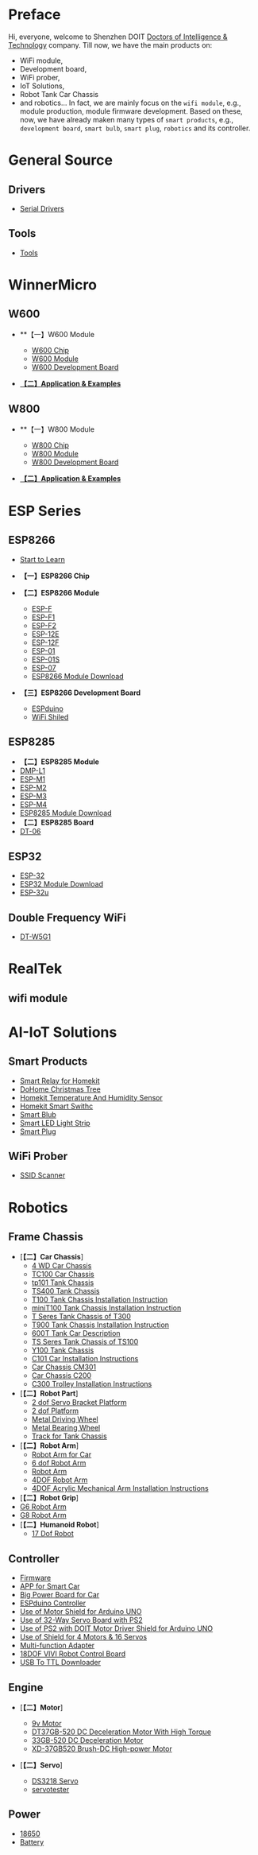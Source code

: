# Preface

  Hi, everyone, welcome to Shenzhen DOIT [Doctors of Intelligence & Technology](http://doit.am/) company. Till now, we have the main products on:
* WiFi module,
* Development board,
* WiFi prober,
* IoT Solutions,
* Robot Tank Car Chassis
* and robotics...
  In fact, we are mainly focus on the `wifi module`, e.g., module production, module firmware development. Based on these, now, we have already maken many types of `smart products`, e.g., `development board`, `smart bulb`, `smart plug`, `robotics` and its controller.

# General Source
## Drivers
  * [Serial Drivers](/GeneralSource/drivers.md)

## Tools
  * [Tools](/GeneralSource/softwareTools.md)

# WinnerMicro

## W600

* **【一】W600 Module
  * [W600 Chip](C/C语言学习笔记-CH01-编程基础.md)
  * [W600 Module](C/C语言学习笔记-CH02-基本语法.md)
  * [W600 Development Board](C/C语言学习笔记-CH03-数组.md)
  
* [**【二】Application & Examples**](C/C-Code.md)



## W800

* **【一】W800 Module
  * [W800 Chip](C/C语言学习笔记-CH01-编程基础.md)
  * [W800 Module](C/C语言学习笔记-CH02-基本语法.md)
  * [W800 Development Board](C/C语言学习笔记-CH03-数组.md)
  
* [**【二】Application & Examples**](C/C-Code.md)


# ESP Series

## ESP8266
* [Start to Learn](ESPSeries/start/start.md)

* **【一】ESP8266 Chip**
  
* **【二】ESP8266 Module**
  * [ESP-F](ESPSeries/ESP8266/ESPF/espf.md)
  * [ESP-F1](ESPSeries/ESP8266/ESPF1/espf1.md)
  * [ESP-F2](ESPSeries/ESP8266/ESPF2/espf2.md)
  * [ESP-12E](ESPSeries/ESP8266/ESP12E/12e.md)
  * [ESP-12F](ESPSeries/ESP8266/ESP12F/esp12f.md)
  * [ESP-01](ESPSeries/ESP8266/ESP01/esp01.md)
  * [ESP-01S](ESPSeries/ESP8266/ESP01s/esp01s.md)
  * [ESP-07](ESPSeries/ESP8266/ESP07/esp07.md)
  * [ESP8266 Module Download](ESPSeries/ESP8266/ESP8266ModuleDownload/ESP8266ModuleDownload.md)
  
  
  
* **【三】ESP8266 Development Board**
  * [ESPduino](ESPSeries/ESP8266/ESPDUINO/espduino.md)
  * [WiFi Shiled](C/C语言学习笔记-CH03-数组.md)
  

## ESP8285
* **【二】ESP8285 Module**
* [DMP-L1](ESPSeries/ESP8285/dmpl1/dmpl1.md)
* [ESP-M1](ESPSeries/ESP8285/espm1/espm1.md)
* [ESP-M2](ESPSeries/ESP8285/espm2/espm2.md)
* [ESP-M3](ESPSeries/ESP8285/espm3/espm3.md)
* [ESP-M4](ESPSeries/ESP8285/espm4/espm4.md)
* [ESP8285 Module Download](ESPSeries/ESP8285/ESP8285ModuleDownload/ESP8285ModuleDownload.md)
* **【二】ESP8285 Board**
* [DT-06](ESPSeries/ESP8285/DT06/DT06.md)

## ESP32

* [ESP-32](ESPSeries/ESP32/ESP32/esp32.md)
* [ESP32 Module Download](ESPSeries/ESP32/ESP32ModuleDownload/ESP32ModuleDownload.md)
* [ESP-32u](ESPSeries/ESP32/ESP32u/esp32u.md)

## Double Frequency WiFi

* [DT-W5G1](ESPSeries/W5G1/W15G.md)

# RealTek

## wifi module




# AI-IoT Solutions

## Smart Products

* [Smart Relay for Homekit](SmartProduct/homekit2relay/homekitrelay.md)
* [DoHome Christmas Tree](SmartProduct/DoHomeChristmasTree/DoHomeChristmasTree.md)
* [Homekit Temperature And Humidity Sensor](SmartProduct/HomeKitTemAndHum/HomeKitTemAndHum.md)
* [Homekit Smart Swithc](SmartProduct/HomekitSmartSwithc/HomekitSmartSwithc.md)
* [Smart Blub](OJ/README.md)
* [Smart LED Light Strip](OJ/README.md)
* [Smart Plug](OJ/README.md)
## WiFi Prober

* [SSID Scanner](Prober/ssid/ssid.md)

# Robotics

## Frame Chassis

* [**【二】Car Chassis**]
  * [4 WD Car Chassis](Robot/FrameChassis/4wdcarchassis/4wdcarchassis.md)
  * [TC100 Car Chassis](Robot/FrameChassis/TC100/tc100.md)
  * [tp101 Tank Chassis](Robot/FrameChassis/tp101/tp101.md)
  * [TS400 Tank Chassis](Robot/FrameChassis/TS400/ts400.md)
  * [T100 Tank Chassis Installation Instruction](Robot/FrameChassis/Tseriestank/T100/T100.md)
  * [miniT100 Tank Chassis Installation Instruction](Robot/FrameChassis/Tseriestank/miniT100/miniT100.md)
  * [T Seres Tank Chassis of T300](Robot/FrameChassis/Tseriestank/T300/Tseriest300.md)
  * [T900 Tank Chassis Installation Instruction](Robot/FrameChassis/Tseriestank/T900/T900.md)
  * [600T Tank Car Description](Robot/FrameChassis/Tseriestank/600T/600T.md)
  * [TS Seres Tank Chassis of TS100](Robot/FrameChassis/TStank/TStank.md)
  * [Y100 Tank Chassis](Robot/FrameChassis/Y100/Y100.md)
  * [C101 Car Installation Instructions](Robot/FrameChassis/C_Series/C101/C101.md)
  * [Car Chassis CM301](Robot/FrameChassis/C_Series/CM301/CM301.md)
  * [Car Chassis C200](Robot/FrameChassis/C_Series/C200/C200.md)
  * [C300 Trolley Installation Instructions](Robot/FrameChassis/C_Series/C300/C300.md)
* [**【二】Robot Part**]
  * [2 dof Servo Bracket Platform](Robot/FrameChassis/2dofbracket/2dofservobracket.md)
  * [2 dof Platform](Robot/FrameChassis/2dofplatform/2dofplatform.md)
  * [Metal Driving Wheel](Robot/FrameChassis/MetaDrivingWheel/metaldrivingwheel.md)
  * [Metal Bearing Wheel](Robot/FrameChassis/MetalBearingWheel/MetalBearingWheel.md)
  * [Track for Tank Chassis](Robot/FrameChassis/track/track.md)
* [**【二】Robot Arm**]
  * [Robot Arm for Car](Robot/FrameChassis/cararm/cararm.md)
  * [6 dof Robot Arm](Robot/FrameChassis/gxrobotarm/gxrobotarm.md)
  * [Robot Arm](Robot/FrameChassis/robotarm/robotarm.md)
  * [4DOF Robot Arm](Robot/FrameChassis/4DOFRoboticArm/4DOFRobotArm.md)
  * [4DOF Acrylic Mechanical Arm Installation Instructions](Robot/FrameChassis/4DOFAcrylicMechanicalArm/4DOFAcrylicMechanicalArm.md)
* [**【二】Robot Grip**]
* [G6 Robot Arm](Robot/FrameChassis/g6/g6.md)
* [G8 Robot Arm](Robot/FrameChassis/g8/g8.md)
* [**【二】Humanoid Robot**]
  * [17 Dof Robot](Robot/FrameChassis/17dof/17dofhumanoid.md)

## Controller

* [Firmware](Robot/Controller/app/firmware.md)
* [APP for Smart Car](Robot/Controller/app/AppforSmartCar.md)
* [Big Power Board for Car](Robot/Controller/controller/BigPowerBoard.md)
* [ESPduino Controller](Robot/Controller/controller/espduinoController.md)
* [Use of Motor Shield for Arduino UNO](Robot/Controller/controller/unomotorshield.md)
* [Use of 32-Way Servo Board with PS2](Robot/Controller/ps2/PS2SERVO32.md)
* [Use of PS2 with DOIT Motor Driver Shield for Arduino UNO](Robot/Controller/ps2/ps2.md)
* [Use of Shield for 4 Motors & 16 Servos](Robot/Controller/ps2/4motor16servo.md)
* [Multi-function Adapter](Robot/Controller/MultifunctionAdapter/Multi-functionAdapter.md)
* [18DOF VIVI Robot Control Board](Robot/Controller/vivirobot/vivirobot.md)
* [USB To TTL Downloader](Robot/Controller/USBToTTLDownloader/USBToTTLDownloader.md)

## Engine
* [**【二】Motor**]
  * [9v Motor](Robot/Engine/9vMotor/9vmotor.md)
  * [DT37GB-520 DC Deceleration Motor With High Torque](Robot/Engine/DT37GBMotor/DT37GB-520Motor.md)
  * [33GB-520 DC Deceleration Motor](Robot/Engine/33GB-520DCMotor/33GB-520DCMotor.md)
  * [XD-37GB520 Brush-DC High-power Motor](Robot/Engine/XD-37GB520DCMotor/XD-37GB520DCMotor.md)

* [**【二】Servo**]
  * [DS3218 Servo](Robot/Engine/ds3218/ds3218.md)
  * [servotester](Robot/Engine/servotester/servoTester.md)

## Power

* [18650](FrontEnd/Vue/idea-to-vue.md)
* [Battery](FrontEnd/Vue/vue-base-notes.md)




